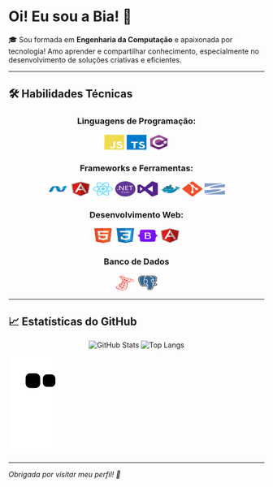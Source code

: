 # Oi! Eu sou a Bia! 👋

🎓 Sou formada em **Engenharia da Computação** e apaixonada por tecnologia! Amo aprender e compartilhar conhecimento, especialmente no desenvolvimento de soluções criativas e eficientes.

---

## 🛠️ Habilidades Técnicas

### <p align="center">Linguagens de Programação:</p>  
<p align="center">
  <img alt="BIA-Js" height="30" width="40" src="https://raw.githubusercontent.com/devicons/devicon/master/icons/javascript/javascript-plain.svg">
  <img alt="BIA-Ts" height="30" width="40" src="https://raw.githubusercontent.com/devicons/devicon/master/icons/typescript/typescript-plain.svg">
  <img alt="BIA-Csharp" height="30" width="40" src="https://raw.githubusercontent.com/devicons/devicon/master/icons/csharp/csharp-original.svg">
</p>

### <p align="center">Frameworks e Ferramentas:</p>  
<p align="center">
  <img alt="BIA-DotNet" height="30" width="40" src="https://raw.githubusercontent.com/devicons/devicon/master/icons/dot-net/dot-net-original.svg">
  <img alt="BIA-Angular" height="30" width="40" src="https://raw.githubusercontent.com/devicons/devicon/master/icons/angularjs/angularjs-original.svg">
  <img alt="React" height="30" width="40" src="https://raw.githubusercontent.com/devicons/devicon/master/icons/react/react-original.svg">
  <img alt="BIA-EFCore" height="30" width="40" src="https://raw.githubusercontent.com/devicons/devicon/master/icons/dotnetcore/dotnetcore-original.svg">
  <img alt="BIA-VS" height="30" width="40" src="https://raw.githubusercontent.com/devicons/devicon/master/icons/visualstudio/visualstudio-plain.svg">
  <img alt="Docker" height="30" width="40" src="https://raw.githubusercontent.com/devicons/devicon/master/icons/docker/docker-original.svg">
  <img alt="BIA-Git" height="30" width="40" src="https://raw.githubusercontent.com/devicons/devicon/master/icons/git/git-original.svg">
  <img alt="BIA-SVN" height="30" width="40" src="https://raw.githubusercontent.com/devicons/devicon/master/icons/subversion/subversion-original.svg">
</p>

### <p align="center">Desenvolvimento Web:</p> 
<p align="center">
  <img alt="BIA-HTML" height="30" width="40" src="https://raw.githubusercontent.com/devicons/devicon/master/icons/html5/html5-original.svg">
  <img alt="BIA-CSS" height="30" width="40" src="https://raw.githubusercontent.com/devicons/devicon/master/icons/css3/css3-original.svg">
  <img alt="BIA-Bootstrap" height="30" width="40" src="https://raw.githubusercontent.com/devicons/devicon/master/icons/bootstrap/bootstrap-original.svg">
  <img alt="BIA-AngularMaterial" height="30" width="40" src="https://raw.githubusercontent.com/devicons/devicon/master/icons/angularjs/angularjs-original.svg">
</p>

### <p align="center">Banco de Dados</p>
<p align="center">
  <img alt="BIA-SQLServer" height="30" width="40" src="https://raw.githubusercontent.com/devicons/devicon/master/icons/microsoftsqlserver/microsoftsqlserver-plain.svg">
  <img alt="BIA-Postgresql" height="30" width="40" src="https://raw.githubusercontent.com/devicons/devicon/master/icons/postgresql/postgresql-original.svg">
</p>

---

## 📈 Estatísticas do GitHub

<p align="center">
  <img height="180em" src="https://github-readme-stats.vercel.app/api?username=Beattrriz&show_icons=true&theme=radical&card_width=400" alt="GitHub Stats" />
  <img height="180em" src="https://github-readme-stats.vercel.app/api/top-langs/?username=Beattrriz&layout=compact&theme=radical&card_width=400&langs_count=6" alt="Top Langs" />
</p>

![Snake animation](https://github.com/Beattrriz/Beattrriz/blob/output/github-contribution-grid-snake.svg)

---

*Obrigada por visitar meu perfil! 🚀*
